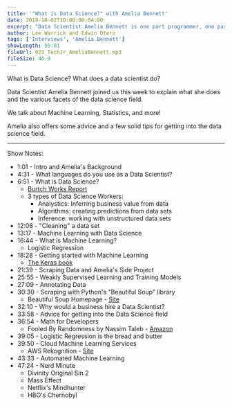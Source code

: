 ```yaml
---
title: '"What is Data Science?" with Amelia Bennett'
date: 2019-10-02T10:00:00-04:00
excerpt: "Data Scientist Amelia Bennett is one part programmer, one part statistician, and one part ...fireball hurling mage? In this episode she walks us through what her role is as a data scientist, as well as how she employs programming and machine learning to solve problems for businesses."
author: Lee Warrick and Edwin Otero
tags: ['Interviews', 'Amelia Bennett']
showLength: 55:01
fileUrl: 023_TechJr_AmeliaBennett.mp3
fileSize: 46.9
---
```

What is Data Science? What does a data scientist do?

Data Scientist Amelia Bennett joined us this week to explain what she does and the various facets of the data science field.

We talk about Machine Learning, Statistics, and more!

Amelia also offers some advice and a few solid tips for getting into the data science field.

---
Show Notes:

* 1:01 - Intro and Amelia's Background
* 4:31 - What languages do you use as a Data Scientist?
* 6:51 - What is Data Science?
  * [Burtch Works Report](https://www.burtchworks.com/big-data-analyst-salary/big-data-career-tips/the-burtch-works-study/)
  * 3 types of Data Science Workers:
    * Analystics: Inferring business value from data
    * Algorithms: creating predictions from data sets
    * Inference: working with unstructured data sets
* 12:08 - "Cleaning" a data set
* 13:17 - Machine Learning with Data Science
* 16:44 - What is Machine Learning?
  * Logistic Regression
* 18:28 - Getting started with Machine Learning
  * [The Keras book](https://www.manning.com/books/deep-learning-with-python)
* 21:39 - Scraping Data and Amelia's Side Project
* 25:55 - Weakly Supervised Learning and Training Models
* 27:09 - Annotating Data
* 30:30 - Scraping with Python's "Beautiful Soup" library
  * Beautiful Soup Homepage - [Site](https://www.crummy.com/software/BeautifulSoup/)
* 32:10 - Why would a business hire a Data Scientist?
* 33:58 - Advice for getting into the Data Science field
* 36:54 - Math for Developers
  * Fooled By Randomness by Nassim Taleb - [Amazon](https://www.amazon.com/dp/B0012IZFRW/ref=cm_sw_r_tw_dp_U_x_yd4KDb9WZY461)
* 39:05 - Logistic Regression is the bread and butter
* 39:50 - Cloud Machine Learning Services
  * AWS Rekognition - [Site](https://aws.amazon.com/rekognition/)
* 43:33 - Automated Machine Learning
* 47:24 - Nerd Minute
  * Divinity Original Sin 2
  * Mass Effect
  * Netflix's Mindhunter
  * HBO's Chernobyl